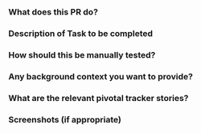 ### What does this PR do?

### Description of Task to be completed

### How should this be manually tested?

### Any background context you want to provide?

### What are the relevant pivotal tracker stories?

### Screenshots (if appropriate)

